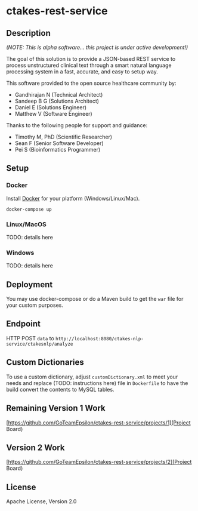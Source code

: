 # ctakes-rest-service

## Description

_(NOTE: This is alpha software... this project is under active development!)_

The goal of this solution is to provide a JSON-based REST service to process unstructured clinical text through a smart natural language processing system in a fast, accurate, and easy to setup way.

This software provided to the open source healthcare community by:

- Gandhirajan N (Technical Architect)
- Sandeep B G (Solutions Architect)
- Daniel E (Solutions Engineer)
- Matthew V (Software Engineer)

Thanks to the following people for support and guidance:

- Timothy M, PhD (Scientific Researcher)
- Sean F (Senior Software Developer)
- Pei S (Bioinformatics Programmer)

## Setup

### Docker

Install [Docker](https://www.docker.com/) for your platform (Windows/Linux/Mac).

```
docker-compose up
```

### Linux/MacOS

TODO: details here

### Windows

TODO: details here

## Deployment

You may use docker-compose or do a Maven build to get the `war` file for your custom purposes.

## Endpoint

HTTP POST `data` to `http://localhost:8080/ctakes-nlp-service/ctakesnlp/analyze`

## Custom Dictionaries

To use a custom dictionary, adjust `customDictionary.xml` to meet your needs and replace (TODO: instructions here) file in `Dockerfile` to have the build convert the contents to MySQL tables.

## Remaining Version 1 Work

[https://github.com/GoTeamEpsilon/ctakes-rest-service/projects/1](Project Board)

## Version 2 Work

[https://github.com/GoTeamEpsilon/ctakes-rest-service/projects/2](Project Board)

## License

Apache License, Version 2.0
